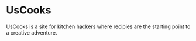 UsCooks
=======

UsCooks is a site for kitchen hackers where recipies are the starting point to a creative adventure.
